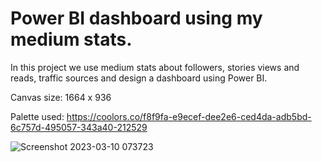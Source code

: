 # Power BI dashboard using my medium stats.

In this project we use medium stats about followers, stories views and reads, traffic sources and design a dashboard using Power BI. 

Canvas size: 1664 x 936 

Palette used: https://coolors.co/f8f9fa-e9ecef-dee2e6-ced4da-adb5bd-6c757d-495057-343a40-212529

![Screenshot 2023-03-10 073723](https://user-images.githubusercontent.com/90179810/224232575-da79da10-198d-4e72-ada4-d49de98e9805.png)
